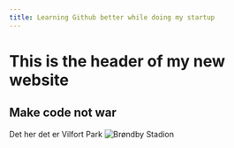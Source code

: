 ```yaml
---
title: Learning Github better while doing my startup
---
```

# This is the header of my new website

## Make code not war

Det her det er Vilfort Park
![Brøndby Stadion](https://old.brondby.com/files/billeder/Diverse/Tifobilleder_637/Stadion_tifo_637.jpg)
